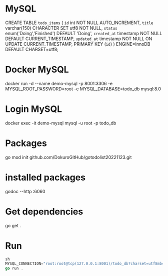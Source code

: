 # MySQL
CREATE TABLE `todo_items` (
  `id` int NOT NULL AUTO_INCREMENT,
  `title` varchar(150) CHARACTER SET utf8 NOT NULL,
  `status` enum('Doing','Finished') DEFAULT 'Doing',
  `created_at` timestamp NOT NULL DEFAULT CURRENT_TIMESTAMP,
  `updated_at` timestamp NOT NULL ON UPDATE CURRENT_TIMESTAMP,
  PRIMARY KEY (`id`)
) ENGINE=InnoDB DEFAULT CHARSET=utf8;

# Docker MySQL
docker run -d --name demo-mysql -p 8001:3306 -e MYSQL_ROOT_PASSWORD=root -e MYSQL_DATABASE=todo_db mysql:8.0
# Login MySQL
docker exec -it demo-mysql mysql -u root -p todo_db

# Packages
go mod init github.com/DokuroGitHub/gotodolist20221123.git
# installed packages
godoc --http :6060
# Get dependencies
go get .
# Run
```go
sh
MYSQL_CONNECTION="root:root@tcp(127.0.0.1:8001)/todo_db?charset=utf8mb4&parseTime=True&loc=Local"
go run .
```